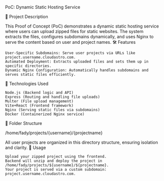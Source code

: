 PoC: Dynamic Static Hosting Service

📄 Project Description

This Proof of Concept (PoC) demonstrates a dynamic static hosting service where users can upload zipped files for static websites. The system extracts the files, configures subdomains dynamically, and uses Nginx to serve the content based on user and project names.
🛠 Features

    User-Specific Subdomains: Serve user projects via URLs like project.username.cloudastro.com.
    Automated Deployment: Extracts uploaded files and sets them up in specific directories.
    Dynamic Nginx Configuration: Automatically handles subdomains and serves static files efficiently.

🚀 Technologies Used

    Node.js (Backend logic and API)
    Express (Routing and handling file uploads)
    Multer (File upload management)
    Vite+React (Frontend framework)
    Nginx (Serving static files via subdomains)
    Docker (Containerized Nginx service)

📂 Folder Structure

/home/fady/projects/{username}/{projectname}


All user projects are organized in this directory structure, ensuring isolation and clarity.
📝 Usage

    Upload your zipped project using the frontend.
    Backend will unzip and deploy the project in /home/fady/projects/${username}/${projectname}.
    Your project is served via a custom subdomain: project.username.cloudastro.com.
